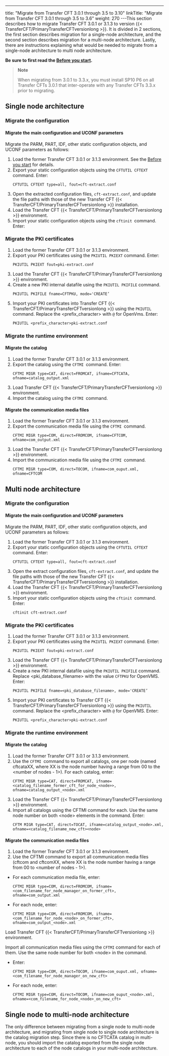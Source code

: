 ---
title: "Migrate from Transfer CFT 3.0.1 through 3.5 to 3.10"
linkTitle: "Migrate from Transfer CFT 3.0.1 through 3.5 to 3.6"
weight: 270
---This section describes how to migrate Transfer CFT 3.0.1 or 3.1.3 to version {{< TransferCFT/PrimaryTransferCFTversionlong  >}}. It is divided in 2 sections, the first section describes migration for a single-node architecture, and the second section describes migration for a multi-node architecture. Lastly, there are instructions explaining what would be needed to migrate from a single-node architecture to multi node architecture.

****Be sure to first read the [Before you start](../vms_migrate_before_you_start).****

> **Note**
>
> When migrating from 3.0.1 to 3.3.x, you must install SP10 P6 on all Transfer CFTs 3.0.1 that inter-operate with any Transfer CFTs 3.3.x prior to migrating.

## Single node architecture

### Migrate the configuration

#### Migrate the main configuration and UCONF parameters

Migrate the PARM, PART, IDF, other static configuration objects, and UCONF parameters as follows:

1. Load the former Transfer CFT 3.0.1 or 3.1.3 environment. See the [Before you start](../vms_migrate_before_you_start) for details.
1. Export your static configuration objects using the `CFTUTIL CFTEXT` command. Enter:  
    ```
    CFTUTIL CFTEXT type=all, fout=cft-extract.conf
    ```
1. Open the extracted configuration files, `cft-extract.conf`, and update the file paths with those of the new Transfer CFT {{< TransferCFT/PrimaryTransferCFTversionlong >}} installation.
1. Load the Transfer CFT {{< TransferCFT/PrimaryTransferCFTversionlong >}} environment.
1. Import your static configuration objects using the `cftinit `command. Enter:

### Migrate the PKI certificates

1. Load the former Transfer CFT 3.0.1 or 3.1.3 environment.
1. Export your PKI certificates using the `PKIUTIL PKIEXT` command. Enter:  
    ```
    PKIUTIL PKIEXT fout=pki-extract.conf
    ```
1. Load the Transfer CFT {{< TransferCFT/PrimaryTransferCFTversionlong >}} environment.
1. Create a new PKI internal datafile using the `PKIUTIL PKIFILE` command.  
    ```
    PKIUTIL PKIFILE fname=CFTPKU, mode='CREATE’
    ```
1. Import your PKI certificates into Transfer CFT {{< TransferCFT/PrimaryTransferCFTversionlong >}} using the `PKIUTIL` command. Replace the &lt;prefix_character> with `@` for OpenVms. Enter:  
    ```
    PKIUTIL <prefix_character>pki-extract.conf
    ```

### Migrate the runtime environment

#### Migrate the catalog

1. Load the former Transfer CFT 3.0.1 or 3.1.3 environment.
1. Export the catalog using the `CFTMI `command. Enter:  
    ```
    CFTMI MIGR type=CAT, direct=FROMCAT, ifname=CFTCATA, ofname=catalog_output.xml
    ```
1. Load Transfer CFT {{< TransferCFT/PrimaryTransferCFTversionlong >}} environment.
1. Import the catalog using the `CFTMI `command.

#### Migrate the communication media files

1. Load the former Transfer CFT 3.0.1 or 3.1.3 environment.
1. Export the communication media file using the `CFTMI `command.  
    ```
    CFTMI MIGR type=COM, direct=FROMCOM, ifname=CFTCOM, ofname=com_output.xml
    ```
1. Load the Transfer CFT {{< TransferCFT/PrimaryTransferCFTversionlong >}} environment.
1. Import the communication media file using the `CFTMI `command.  
    ```
    CFTMI MIGR type=COM, direct=TOCOM, ifname=com_ouput.xml, ofname=CFTCOM
    ```

## Multi node architecture

### Migrate the configuration

#### Migrate the main configuration and UCONF parameters

Migrate the PARM, PART, IDF, other static configuration objects, and UCONF parameters as follows:

1. Load the former Transfer CFT 3.0.1 or 3.1.3 environment.
1. Export your static configuration objects using the `CFTUTIL CFTEXT` command. Enter:  
    ```
    CFTUTIL CFTEXT type=all, fout=cft-extract.conf
    ```
1. Open the extract configuration files, `cft-extract.conf`, and update the file paths with those of the new Transfer CFT {{< TransferCFT/PrimaryTransferCFTversionlong >}} installation.
1. Load the Transfer CFT {{< TransferCFT/PrimaryTransferCFTversionlong >}} environment.
1. Import your static configuration objects using the `cftinit `command. Enter:  
    ```
    cftinit cft-extract.conf
    ```

### Migrate the PKI certificates

1. Load the former Transfer CFT 3.0.1 or 3.1.3 environment.
1. Export your PKI certificates using the `PKIUTIL PKIEXT` command. Enter:  
    ```
    PKIUTIL PKIEXT fout=pki-extract.conf
    ```
1. Load the Transfer CFT {{< TransferCFT/PrimaryTransferCFTversionlong >}} environment.
1. Create a new PKI internal datafile using the `PKIUTIL PKIFILE` command. Replace &lt;pki_database_filename> with the value `CFTPKU` for OpenVMS. Enter:  
    ```
    PKIUTIL PKIFILE fname=<pki_database_filename>, mode='CREATE’
    ```
1. Import your PKI certificates to Transfer CFT {{< TransferCFT/PrimaryTransferCFTversionlong >}} using the `PKIUTIL `command. Replace the &lt;prefix_character> with `@` for OpenVMS. Enter:  
    ```
    PKIUTIL <prefix_character>pki-extract.conf
    ```

### Migrate the runtime environment

#### Migrate the catalog

1. Load the former Transfer CFT 3.0.1 or 3.1.3 environment.
1. Use the `CFTMI `command to export all catalogs, one per node (named cftcataXX, where XX is the node number having a range from 00 to the &lt;number of nodes - 1>). For each catalog, enter:  
    ```
    CFTMI MIGR type=CAT, direct=FROMCAT, ifname=<catalog_filename_former_cft_for_node_<node>>, ofname=catalog_output_<node>.xml
    ```
1. Load the Transfer CFT {{< TransferCFT/PrimaryTransferCFTversionlong >}} environment.
1. Import all catalogs using the CFTMI command for each. Use the same node number on both &lt;node> elements in the command. Enter:  
    ```
    CFTM MIGR type=CAT, direct=TOCAT, ifname=catalog_output_<node>.xml, ofname=<catalog_filename_new_cft><node>
    ```

#### Migrate the communication media files

1. Load the former Transfer CFT 3.0.1 or 3.1.3 environment.
1. Use the CFTMI command to export all communication media files (cftcom and cftcomXX, where XX is the node number having a range from 00 to &lt;number of nodes - 1>).

* For each communication media file, enter:  
    ```
    CFTMI MIGR type=COM, direct=FROMCOM, ifname=<com_filename_for_node_manager_on_former_cft>, ofname=com_output.xml
    ```
* For each node, enter:  
    ```
    CFTMI MIGR type=COM, direct=FROMCOM, ifname=<com_filename_for_node_<node>_on_former_cft>, ofname=com_output_<node>.xml
    ```

Load Transfer CFT {{< TransferCFT/PrimaryTransferCFTversionlong  >}} environment.

Import all communication media files using the `CFTMI` command for each of them. Use the same node number for both &lt;node> in the command.

* Enter:  
    ```
    CFTMI MIGR type=COM, direct=TOCOM, ifname=com_ouput.xml, ofname=<com_filename_for_node_manager_on_new_cft>
    ```
* For each node, enter:  
    ```
    CFTMI MIGR type=COM, direct=TOCOM, ifname=com_ouput_<node>.xml, ofname=<com_filename_for_node_<node>_on_new_cft>
    ```

## Single node to multi-node architecture

The only difference between migrating from a single node to multi-node architecture, and migrating from single node to single node architecture is the catalog migration step. Since there is no CFTCATA catalog in multi-node, you should import the catalog exported from the single node architecture to each of the node catalogs in your multi-node architecture.

